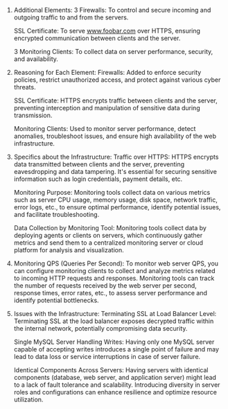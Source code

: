 
1. Additional Elements:
   3 Firewalls: To control and secure incoming and outgoing traffic to and from the servers.

   SSL Certificate: To serve www.foobar.com over HTTPS, ensuring encrypted communication between clients and the server.

   3 Monitoring Clients: To collect data on server performance, security, and availability.
2. Reasoning for Each Element:
   Firewalls: Added to enforce security policies, restrict unauthorized access, and protect against various cyber threats.

   SSL Certificate: HTTPS encrypts traffic between clients and the server, preventing interception and manipulation of sensitive data during transmission.

   Monitoring Clients: Used to monitor server performance, detect anomalies, troubleshoot issues, and ensure high availability of the web infrastructure.
3. Specifics about the Infrastructure:
   Traffic over HTTPS: HTTPS encrypts data transmitted between clients and the server, preventing eavesdropping and data tampering. It's essential for securing sensitive information such as login credentials, payment details, etc.

   Monitoring Purpose: Monitoring tools collect data on various metrics such as server CPU usage, memory usage, disk space, network traffic, error logs, etc., to ensure optimal performance, identify potential issues, and facilitate troubleshooting.

   Data Collection by Monitoring Tool: Monitoring tools collect data by deploying agents or clients on servers, which continuously gather metrics and send them to a centralized monitoring server or cloud platform for analysis and visualization.
4. Monitoring QPS (Queries Per Second):
   To monitor web server QPS, you can configure monitoring clients to collect and analyze metrics related to incoming HTTP requests and responses.
   Monitoring tools can track the number of requests received by the web server per second, response times, error rates, etc., to assess server performance and identify potential bottlenecks.
5. Issues with the Infrastructure:
   Terminating SSL at Load Balancer Level: Terminating SSL at the load balancer exposes decrypted traffic within the internal network, potentially compromising data security.

   Single MySQL Server Handling Writes: Having only one MySQL server capable of accepting writes introduces a single point of failure and may lead to data loss or service interruptions in case of server failure.

   Identical Components Across Servers: Having servers with identical components (database, web server, and application server) might lead to a lack of fault tolerance and scalability. Introducing diversity in server roles and configurations can enhance resilience and optimize resource utilization.
